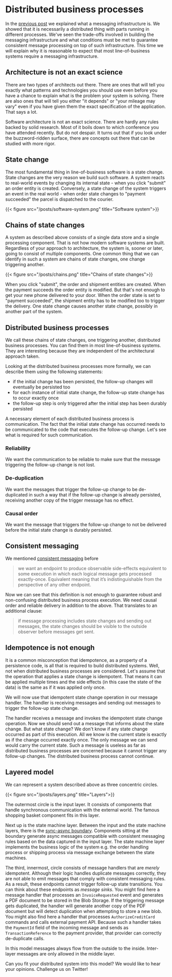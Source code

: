 # Distributed business processes

In the [previous post](https://exactly-once.github.io/posts/messaging-infrastructure/) we explained what a messaging infrastructure is. We showed that it is necessarily a distributed thing with parts running in different processes. We've seen the trade-offs involved in building the messaging infrastructure and what conditions must be met to guarantee consistent message processing on top of such infrastructure. This time we will explain why it is reasonable to expect that most line-of-business systems require a messaging infrastructure.

## Architecture is not an exact science

There are two types of architects out there. There are ones that will tell you exactly what patterns and technologies you should use even before you have a chance to explain what is the problem your system is solving. There are also ones that will tell you either "it depends" or "your mileage may vary" even if you have given them the exact specification of the application. That says a lot. 

Software architecture is not an exact science. There are hardly any rules backed by solid research. Most of it boils down to which conference you have attended recently. But do not despair. It turns out that if you look under the buzzword-ridden surface, there are concepts out there that can be studied with more rigor.

## State change

The most fundamental thing in line-of-business software is a state change. State changes are the very reason we build such software. A system reacts to real-world events by changing its internal state - when you click "submit" an order entity is created. Conversely, a state change of the system triggers an event in the real world - when order state changes to "payment succeeded" the parcel is dispatched to the courier.

{{< figure src="/posts/software-system.png" title="Software system">}}

## Chains of state changes

A system as described above consists of a single data store and a single processing component. That is not how modern software systems are built. Regardless of your approach to architecture, the system is, sooner or later, going to consist of multiple components. One common thing that we can identify in such a system are chains of state changes, one change triggering another.

{{< figure src="/posts/chains.png" title="Chains of state changes">}}

When you click "submit", the order and shipment entities are created. When the payment succeeds the order entity is modified. But that's not enough to get your new phone delivered to your door. When the order state is set to "payment succeeded", the shipment entity has to be modified too to trigger the delivery. One state change causes another state change, possibly in another part of the system.

## Distributed business processes

We call these chains of state changes, one triggering another, distributed business processes. You can find them in most line-of-business systems. They are interesting because they are independent of the architectural approach taken.

Looking at the distributed business processes more formally, we can describe them using the following statements:
- if the initial change has been persisted, the follow-up changes will eventually be persisted too
- for each instance of initial state change, the follow-up state change has to occur exactly once
- the follow-up step is only triggered after the initial step has been durably persisted

A necessary element of each distributed business process is communication. The fact that the initial state change has occurred needs to be communicated to the code that executes the follow-up change. Let's see what is required for such communication.

### Reliability

We want the communication to be reliable to make sure that the message triggering the follow-up change is not lost.

### De-duplication

We want the messages that trigger the follow-up change to be de-duplicated in such a way that if the follow-up change is already persisted, receiving another copy of the trigger message has no effect.

### Causal order

We want the message that triggers the follow-up change to not be delivered before the initial state change is durably persisted.

## Consistent messaging

We mentioned [consistent messaging](https://exactly-once.github.io/posts/consistent-messaging/) before

>we want an endpoint to produce observable side-effects equivalent to some execution in which each logical message gets processed exactly-once. Equivalent meaning that it’s indistinguishable from the perspective of any other endpoint.

Now we can see that this definition is not enough to guarantee robust and non-confusing distributed business process execution. We need causal order and reliable delivery in addition to the above. That translates to an additional clause:

>if message processing includes state changes and sending out messages, the state changes should be visible to the outside observer before messages get sent.

## Idempotence is not enough

It is a common misconception that idempotence, as a property of a persistence code, is all that is required to build distributed systems. Well, not when distributed business processes are considered. Let's assume that the operation that applies a state change is idempotent. That means it can be applied multiple times and the side effects (in this case the state of the data) is the same as if it was applied only once. 

We will now use that idempotent state change operation in our message handler. The handler is receiving messages and sending out messages to trigger the follow-up state change.

The handler receives a message and invokes the idempotent state change operation. Now we should send out a message that informs about the state change. But what state change? We don't know if any state change occurred as part of this execution. All we know is the current state is exactly as if the change occurred exactly once. The only message we can send would carry the current state. Such a message is useless as far as distributed business processes are concerned because it cannot trigger any follow-up changes. The distributed business process cannot continue.

## Layered model

We can represent a system described above as three concentric circles.

{{< figure src="/posts/layers.png" title="Layers">}}

The outermost circle is the input layer. It consists of components that handle synchronous communication with the external world. The famous shopping basket component fits in this layer.

Next up is the state machine layer. Between the input and the state machine layers, there is the [sync-async boundary](https://exactly-once.github.io/posts/sync-async-boundary/). Components sitting at the boundary generate async messages compatible with consistent messaging rules based on the data captured in the input layer. The state machine layer implements the business logic of the system e.g. the order handling process or shipping process via message exchange between the state machines.

The third, innermost, circle consists of message handlers that are *merely* idempotent. Although their logic handles duplicate messages correctly, they are not able to emit messages that comply with consistent messaging rules. As a result, these endpoints cannot trigger follow-up state transitions. You can think about these endpoints as *message sinks*. You might find here a message handler that processes an `InvoiceRequested` event and generates a PDF document to be stored in the Blob Storage. If the triggering message gets duplicated, the handler will generate another copy of the PDF document but will detect duplication when attempting to store a new blob. You might also find here a handler that processes `AuthorizeCreditCard` commands and calls external payment API. Because such a handler takes the `PaymentId` field of the incoming message and sends as `TransactionReference` to the payment provider, that provider can correctly de-duplicate calls.

In this model messages always flow from the outside to the inside. Inter-layer messages are only allowed in the middle layer. 

Can you fit your distributed system into this model? We would like to hear your opinions. Challenge us on Twitter!
